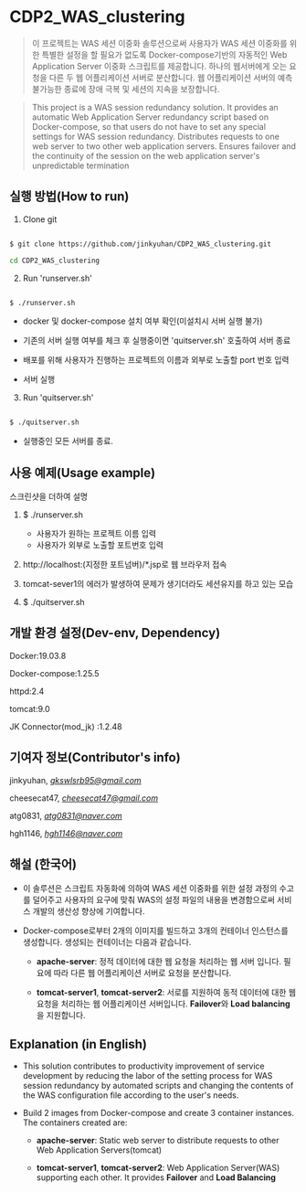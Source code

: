 
# CDP2_WAS_clustering

  

> 이 프로젝트는 WAS 세션 이중화 솔루션으로써 사용자가 WAS 세션 이중화를 위한 특별한 설정을 할 필요가 없도록 Docker-compose기반의 자동적인 Web Application Server 이중화 스크립트를 제공합니다. 하나의 웹서버에게 오는 요청을 다른 두 웹 어플리케이션 서버로 분산합니다. 웹 어플리케이션 서버의 예측 불가능한 종료에 장애 극복 및 세션의 지속을 보장합니다.

  

> This project is a WAS session redundancy solution. It provides an automatic Web Application Server redundancy script based on Docker-compose, so that users do not have to set any special settings for WAS session redundancy. Distributes requests to one web server to two other web application servers. Ensures failover and the continuity of the session on the web application server's unpredictable termination

  

## 실행 방법(How to run)

  

1. Clone git

```Bash

$ git clone https://github.com/jinkyuhan/CDP2_WAS_clustering.git

cd CDP2_WAS_clustering

```

  

2. Run 'runserver.sh'

```Bash

$ ./runserver.sh

```

- docker 및 docker-compose 설치 여부 확인(미설치시 서버 실행 불가)

- 기존의 서버 실행 여부를 체크 후 실행중이면 'quitserver.sh' 호출하여 서버 종료

- 배포를 위해 사용자가 진행하는 프로젝트의 이름과 외부로 노출할 port 번호 입력

- 서버 실행

  

3. Run 'quitserver.sh'

```Bash

$ ./quitserver.sh

```

- 실행중인 모든 서버를 종료.

## 사용 예제(Usage example)

  

스크린샷을 더하여 설명

1. $ ./runserver.sh


	- 사용자가 원하는 프로젝트 이름 입력
	- 사용자가 외부로 노출할 포트번호 입력

2. http://localhost:(지정한 포트넘버)/*.jsp로 웹 브라우저 접속

3. tomcat-sever1의 에러가 발생하여 문제가 생기더라도 세션유지를 하고 있는 모습  



4. $ ./quitserver.sh 	

  

## 개발 환경 설정(Dev-env, Dependency)

  

Docker:19.03.8

Docker-compose:1.25.5

httpd:2.4

tomcat:9.0

JK Connector(mod_jk) :1.2.48

## 기여자 정보(Contributor's info)

  

jinkyuhan, *gkswlsrb95@gmail.com*

cheesecat47, *cheesecat47@gmail.com*

atg0831, *atg0831@naver.com*

hgh1146, *hgh1146@naver.com*

  

## 해설 (한국어)

  

- 이 솔루션은 스크립트 자동화에 의하여 WAS 세션 이중화를 위한 설정 과정의 수고를 덜어주고 사용자의 요구에 맞춰 WAS의 설정 파일의 내용을 변경함으로써 서비스 개발의 생산성 향상에 기여합니다.

- Docker-compose로부터 2개의 이미지를 빌드하고 3개의 컨테이너 인스턴스를 생성합니다. 생성되는 컨테이너는 다음과 같습니다.

	- **apache-server**: 정적 데이터에 대한 웹 요청을 처리하는 웹 서버 입니다. 필요에 따라 다른 웹 어플리케이션 서버로 요청을 분산합니다.

	- **tomcat-server1**, **tomcat-server2**: 서로를 지원하여 동적 데이터에 대한 웹 요청을 처리하는 웹 어플리케이션 서버입니다. **Failover**와 **Load balancing**을 지원합니다.

  

## Explanation (in English)

- This solution contributes to productivity improvement of service development by reducing the labor of the setting process for WAS session redundancy by automated scripts and changing the contents of the WAS configuration file according to the user's needs.

- Build 2 images from Docker-compose and create 3 container instances. The containers created are:

	- **apache-server**: Static web server to distribute requests to other Web Application Servers(tomcat)

	- **tomcat-server1**, **tomcat-server2**: Web Application Server(WAS) supporting each other. It provides **Failover** and **Load Balancing**
